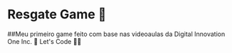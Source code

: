 # Resgate Game 🚁
##Meu primeiro game feito com base nas videoaulas da Digital Innovation One Inc. 🚁
Let's Code 🚀🔥
